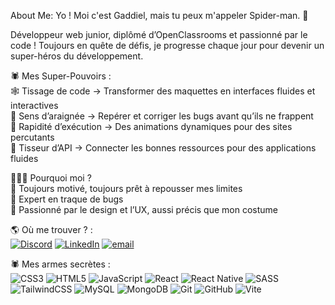 About Me:
Yo ! Moi c'est Gaddiel, mais tu peux m'appeler Spider-man. 👋

Développeur web junior, diplômé d’OpenClassrooms et passionné par le code ! Toujours en quête de défis, je progresse chaque jour pour devenir un super-héros du développement.<br />

🕷️ Mes Super-Pouvoirs :<br />
🕸️ Tissage de code → Transformer des maquettes en interfaces fluides et interactives<br />
🔮 Sens d’araignée → Repérer et corriger les bugs avant qu’ils ne frappent<br />
💨 Rapidité d’exécution → Des animations dynamiques pour des sites percutants<br />
🔗 Tisseur d’API → Connecter les bonnes ressources pour des applications fluides<br />

🦸🏾‍♂️ Pourquoi moi ?<br />
💪 Toujours motivé, toujours prêt à repousser mes limites<br />
🧩 Expert en traque de bugs<br />
🎨 Passionné par le design et l’UX, aussi précis que mon costume<br />



🌎 Où me trouver ? :<br />
[![Discord](https://img.shields.io/badge/Discord-%237289DA.svg?logo=discord&logoColor=white)]([https://discord.gg/koumo75](https://discord.gg/qhCBdqR8)) [![LinkedIn](https://img.shields.io/badge/LinkedIn-%230077B5.svg?logo=linkedin&logoColor=white)](https://linkedin.com/in/gaddielmb) [![email](https://img.shields.io/badge/Email-D14836?logo=gmail&logoColor=white)](mailto:gaddielmb@gmail.com) 

🕷️ Mes armes secrètes :<br />
![CSS3](https://img.shields.io/badge/css3-%231572B6.svg?style=for-the-badge&logo=css3&logoColor=white) ![HTML5](https://img.shields.io/badge/html5-%23E34F26.svg?style=for-the-badge&logo=html5&logoColor=white) ![JavaScript](https://img.shields.io/badge/javascript-%23323330.svg?style=for-the-badge&logo=javascript&logoColor=%23F7DF1E) ![React](https://img.shields.io/badge/react-%2320232a.svg?style=for-the-badge&logo=react&logoColor=%2361DAFB) ![React Native](https://img.shields.io/badge/react_native-%2320232a.svg?style=for-the-badge&logo=react&logoColor=%2361DAFB) ![SASS](https://img.shields.io/badge/SASS-hotpink.svg?style=for-the-badge&logo=SASS&logoColor=white) ![TailwindCSS](https://img.shields.io/badge/tailwindcss-%2338B2AC.svg?style=for-the-badge&logo=tailwind-css&logoColor=white) ![MySQL](https://img.shields.io/badge/mysql-4479A1.svg?style=for-the-badge&logo=mysql&logoColor=white) ![MongoDB](https://img.shields.io/badge/MongoDB-%234ea94b.svg?style=for-the-badge&logo=mongodb&logoColor=white) ![Git](https://img.shields.io/badge/git-%23F05033.svg?style=for-the-badge&logo=git&logoColor=white) ![GitHub](https://img.shields.io/badge/github-%23121011.svg?style=for-the-badge&logo=github&logoColor=white) ![Vite](https://img.shields.io/badge/vite-%23646CFF.svg?style=for-the-badge&logo=vite&logoColor=white)

<!-- Proudly created with GPRM ( https://gprm.itsvg.in ) -->
